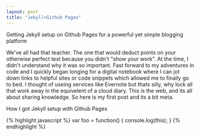 ```yaml
---
layout: post
title: "Jekyll+Github Pages"
---
```


Getting Jekyll setup on Github Pages for a powerful yet simple blogging platform

We've all had that teacher. The one that would deduct points on your otherwise perfect test because you didn't "show your work". At the time, I didn't understand why it was so important. Fast forward to my adventures in code and I quickly began longing for a digital notebook where I can jot down links to helpful sites or code snippets which allowed me to finally go to bed. I thought of useing services like Evernote but thats silly, why lock all that work away in the equivelent of a cloud diary. This is the web, and its all about sharing knowledge. So here is my first post and its a bit meta.

How I got Jekyll setup with Github Pages



{% highlight javascript %}
var foo = function() {
    console.log(this);
}
{% endhighlight %}
